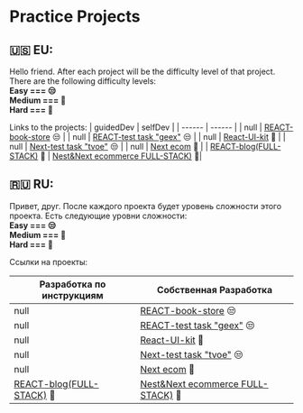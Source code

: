 # Practice Projects

## 🇺🇸 EU: 
Hello friend.
After each project will be the difficulty level of that project. There are the following difficulty levels:
<br/>
<b>Easy === 😒
<br/>
Medium === 👀
<br/>
Hard === 💋
<br/>
</b>


Links to the projects:
| guidedDev  | selfDev |
| ------ | ------ |
| null | [REACT-book-store](https://github.com/gudkovWay/projects/tree/main/selfDev/react-book-store) 😒 |
| null | [REACT-test task "geex"](https://github.com/gudkovWay/geex) 😒 |
| null | [React-UI-kit](https://github.com/gudkovWay/ui-testtask) 👀  |
| null | [Next-test task "tvoe"](https://github.com/gudkovWay/tvoe) 😒  |
| null | [Next ecom](https://github.com/gudkovWay/next-pizza) 👀  |
| [REACT-blog(FULL-STACK)](https://github.com/gudkovWay/projects/tree/main/guidedDev/react-blog)  👀 | [Nest&Next ecommerce FULL-STACK)](https://github.com/gudkovWay/ecommerce) 💋|


## 🇷🇺 RU:

Привет, друг.
После каждого проекта будет уровень сложности этого проекта. Есть следующие уровни сложности:<br/>
<b>Easy === 😒 
<br/>
Medium === 👀
<br/>
Hard === 💋
<br/>
</b>

Ссылки на проекты:

| Разработка по инструкциям  | Собственная Разработка |
| ------ | ------ |
| null | [REACT-book-store](https://github.com/gudkovWay/projects/tree/main/selfDev/react-book-store) 😒 |
| null | [REACT-test task "geex"](https://github.com/gudkovWay/geex) 😒 |
| null | [React-UI-kit](https://github.com/gudkovWay/ui-testtask) 👀  |
| null | [Next-test task "tvoe"](https://github.com/gudkovWay/tvoe) 😒  |
| null | [Next ecom](https://github.com/gudkovWay/next-pizza) 👀  |
| [REACT-blog(FULL-STACK)](https://github.com/gudkovWay/projects/tree/main/guidedDev/react-blog)  👀 | [Nest&Next ecommerce FULL-STACK)](https://github.com/gudkovWay/ecommerce) 💋|
